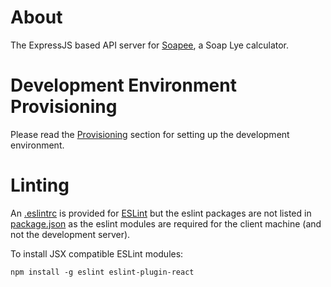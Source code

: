# About

The ExpressJS based API server for [Soapee](http://soapee.com), a Soap Lye calculator.

# Development Environment Provisioning

Please read the [Provisioning](./doc/provision.md) section for setting up the development environment.

# Linting

An [.eslintrc](./eslintrc) is provided for [ESLint](http://eslint.org/) but the eslint packages are not listed in [package.json](./package.json) as
  the eslint modules are required for the client machine (and not the development server).

To install JSX compatible ESLint modules:

```
npm install -g eslint eslint-plugin-react
```